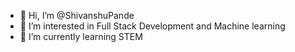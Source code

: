 - 👋 Hi, I’m @ShivanshuPande
- 👀 I’m interested in Full Stack Development and Machine learning 
- 🌱 I’m currently learning STEM
<!---
ShivanshuPande/ShivanshuPande is a ✨ special ✨ repository because its `README.md` (this file) appears on your GitHub profile.
You can click the Preview link to take a look at your changes.
--->
